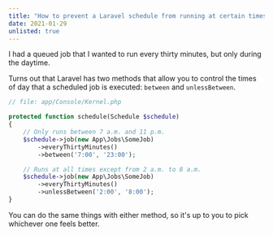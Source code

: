 ```yaml
---
title: "How to prevent a Laravel schedule from running at certain times"
date: 2021-01-29
unlisted: true
---
```


I had a queued job that I wanted to run every thirty minutes, but only during the daytime.

Turns out that Laravel has two methods that allow you to control the times of day that a scheduled job is executed: `between` and `unlessBetween`.

```php
// file: app/Console/Kernel.php

protected function schedule(Schedule $schedule)
{
    // Only runs between 7 a.m. and 11 p.m.
    $schedule->job(new App\Jobs\SomeJob)
        ->everyThirtyMinutes()
        ->between('7:00', '23:00');

    // Runs at all times except from 2 a.m. to 8 a.m.
    $schedule->job(new App\Jobs\SomeJob)
        ->everyThirtyMinutes()
        ->unlessBetween('2:00', '8:00');
}

```

You can do the same things with either method, so it's up to you to pick whichever one feels better.
